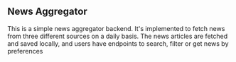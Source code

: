 ## News Aggregator

This is a simple news aggregator backend. It's implemented to fetch news from three different sources on a daily basis.
The news articles are fetched and saved locally, and users have endpoints to search, filter or get news by preferences 
